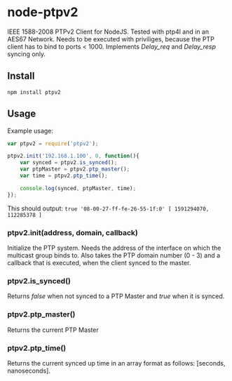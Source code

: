 # node-ptpv2
IEEE 1588-2008 PTPv2 Client for NodeJS. Tested with ptp4l and in an AES67 Network. Needs to be executed with priviliges, because the PTP client has to bind to ports < 1000. Implements _Delay_req_ and _Delay_resp_ syncing only.

## Install
` npm install ptpv2 `

## Usage
Example usage:
```javascript
var ptpv2 = require('ptpv2');

ptpv2.init('192.168.1.100', 0, function(){
	var synced = ptpv2.is_synced();
	var ptpMaster = ptpv2.ptp_master();
	var time = ptpv2.ptp_time();

	console.log(synced, ptpMaster, time);
});
```

This should output: `true '08-00-27-ff-fe-26-55-1f:0' [ 1591294070, 112285378 ]`

### ptpv2.init(address, domain, callback)
Initialize the PTP system. Needs the address of the interface on which the multicast group binds to. Also takes the PTP domain number (0 - 3) and a callback that is executed, when the client synced to the master.

### ptpv2.is_synced()
Returns _false_ when not synced to a PTP Master and _true_ when it is synced.

### ptpv2.ptp_master()
Returns the current PTP Master

### ptpv2.ptp_time()
Returns the current synced up time in an array format as follows: [seconds, nanoseconds].
